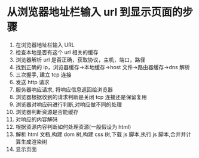 # 从浏览器地址栏输入 url 到显示页面的步骤

1. 在浏览器地址栏输入 URL
2. 检查本地是否有这个 url 相关的缓存
3. 浏览器解析 url 是否正确，获取协议，主机，端口，路径
4. 找到正确的 ip，浏览器缓存->本地缓存->host 文件->路由器缓存->dns 解析
5. 三次握手, 建立 tcp 连接
6. 发送 http 请求
7. 服务器响应请求, 将响应信息返回给浏览器
8. 浏览器根据收到的请求判断是关闭 tcp 连接还是保留复用
9. 浏览器对响应码进行判断,对响应做不同的处理
10. 浏览器判断资源是否能缓存
11. 对响应的内容解码
12. 根据资源内容判断如何处理资源(一般假设为 html)
13. 解析 html 文档,构建 dom 树,构建 css 树,下载 js 脚本,执行 js 脚本,合并并计算生成渲染树
14. 显示页面
